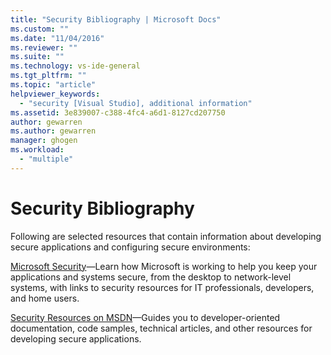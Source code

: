 ```yaml
---
title: "Security Bibliography | Microsoft Docs"
ms.custom: ""
ms.date: "11/04/2016"
ms.reviewer: ""
ms.suite: ""
ms.technology: vs-ide-general
ms.tgt_pltfrm: ""
ms.topic: "article"
helpviewer_keywords:
  - "security [Visual Studio], additional information"
ms.assetid: 3e839007-c388-4fc4-a6d1-8127cd207750
author: gewarren
ms.author: gewarren
manager: ghogen
ms.workload:
  - "multiple"
---
```

# Security Bibliography

Following are selected resources that contain information about developing secure applications and configuring secure environments:

[Microsoft Security](https://www.microsoft.com/security/default.aspx)&mdash;Learn how Microsoft is working to help you keep your applications and systems secure, from the desktop to network-level systems, with links to security resources for IT professionals, developers, and home users.

[Security Resources on MSDN](https://technet.microsoft.com/security/)&mdash;Guides you to developer-oriented documentation, code samples, technical articles, and other resources for developing secure applications.